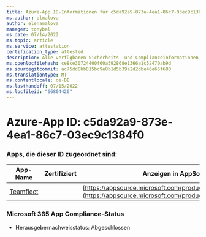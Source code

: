 ```yaml
---
title: Azure-App ID-Informationen für c5da92a9-873e-4ea1-86c7-03ec9c1384f0
ms.author: elmalova
author: elenamalova
manager: tonybal
ms.date: 07/14/2022
ms.topic: article
ms.service: attestation
certification_type: attested
description: Alle verfügbaren Sicherheits- und Complianceinformationen für c5da92a9-873e-4ea1-86c7-03ec9c1384f0.
ms.openlocfilehash: ce8ce30724400f60a592868e1366a1c52470ab9d
ms.sourcegitcommit: ac75dd8bb815bc9e8b1d5b39a2d2dbe46e65f680
ms.translationtype: MT
ms.contentlocale: de-DE
ms.lasthandoff: 07/15/2022
ms.locfileid: "66804426"
---
```

# <a name="azure-app-id-c5da92a9-873e-4ea1-86c7-03ec9c1384f0"></a>Azure-App ID: c5da92a9-873e-4ea1-86c7-03ec9c1384f0


### <a name="apps-associated-with-this-id"></a>Apps, die dieser ID zugeordnet sind:
| **App-Name** | **Zertifiziert** | **Anzeigen in AppSource** |
|--------------|---------------|-----------------------|
| [Teamflect](../forward/WA200001860.md) |  | [https://appsource.microsoft.com/product/office/WA200001860](https://appsource.microsoft.com/product/office/WA200001860) |

### <a name="microsoft-365-app-compliance-status"></a>Microsoft 365 App Compliance-Status
- Herausgebernachweisstatus: Abgeschlossen
